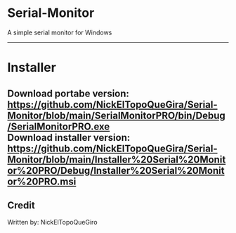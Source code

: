 # Serial-Monitor
A simple serial monitor for Windows

---  
# Installer  
Download portabe version: https://github.com/NickElTopoQueGira/Serial-Monitor/blob/main/SerialMonitorPRO/bin/Debug/SerialMonitorPRO.exe  
Download installer version: https://github.com/NickElTopoQueGira/Serial-Monitor/blob/main/Installer%20Serial%20Monitor%20PRO/Debug/Installer%20Serial%20Monitor%20PRO.msi  
---  

## Credit  
Written by: NickElTopoQueGiro
